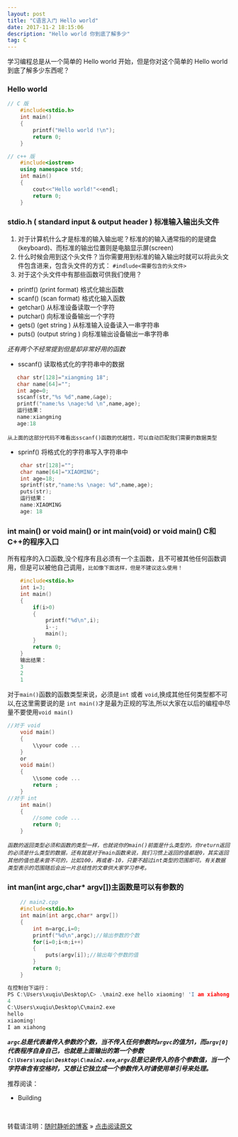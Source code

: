 ```yaml
---
layout: post
title: "C语言入门 Hello world"
date: 2017-11-2 18:15:06 
description: "Hello world 你到底了解多少"
tag: C
---
```



学习编程总是从一个简单的 Hello world 开始，但是你对这个简单的 Hello world 到底了解多少东西呢？
     

### Hello world

``` C++
// C 版
    #include<stdio.h>
    int main()
    {
        printf("Hello world !\n");
        return 0;
    }

// c++ 版
    #include<iostrem>
    using namespace std;
    int main()
    {
        cout<<"Hello world!"<<endl;
        return 0;
    }
```
### stdio.h ( standard input & output header ) 标准输入输出头文件
1. 对于计算机什么才是标准的输入输出呢？标准的的输入通常指的的是键盘(keyboard)、而标准的输出位置则是电脑显示屏(screen) 
2. 什么时候会用到这个头文件？当你需要用到标准的输入输出时就可以将此头文件包含进来，包含头文件的方式：
`#indlude<需要包含的头文件>` 
3. 对于这个头文件中有那些函数可供我们使用？
- printf() (print format) 格式化输出函数
- scanf() (scan format) 格式化输入函数
- getchar() 从标准设备读取一个字符
-  putchar() 向标准设备输出一个字符
- gets() (get string ) 从标准输入设备读入一串字符串
- puts() (output string ) 向标准输出设备输出一串字符串

 _还有两个不经常提到但是却非常好用的函数_
- sscanf() 读取格式化的字符串中的数据
 ``` C
    char str[128]="xiangming 18";
    char name[64]="";
    int age=0;
    sscanf(str,"%s %d",name,&age);
    printf("name:%s \nage:%d \n",name,age);
    运行结果：
    name:xiangming 
    age:18
 ```
  

`从上面的这部分代码不难看出sscanf()函数的优越性，可以自动匹配我们需要的数据类型`

- sprinf() 将格式化的字符串写入字符串中
``` C
    char str[128]="";
    char name[64]="XIAOMING";
    int age=18;
    sprintf(str,"name:%s \nage: %d",name,age);
    puts(str); 
    运行结果：
    name:XIAOMING 
    age: 18
```
    
    

### int main() or void main() or int main(void) or void main() C和C++的程序入口

所有程序的入口函数,没个程序有且必须有一个主函数，且不可被其他任何函数调用，但是可以被他自己调用，`比如像下面这样，但是不建议这么使用！`

``` C
    #include<stdio.h>
    int i=3;
    int main()
    {
        if(i>0)
        {
            printf("%d\n",i);
            i--;
            main();  
        }
        return 0;
    }
    输出结果：
    3
    2
    1
````

对于`main()`函数的函数类型来说，必须是`int` 或者 `void`,换成其他任何类型都不可以,在这里需要说的是 `int main()`才是最为正规的写法,所以大家在以后的编程中尽量不要使用`void main()`

``` C
//对于 void
    void main()
    {
        \\your code ...
    }
    or
    void main()
    {
        \\some code ...
        return ;
    }
//对于 int
    int main()
    {
        //some code ...
        return 0;
    }
```

_`函数的返回类型必须和函数的类型一样，也就说你的main()前面是什么类型的，你return返回的必须是什么类型的数据，还有就是对于main函数来说，我们习惯上返回的值都是0，其实返回其他的值也是未尝不可的，比如100，再或者-10，只要不超过int类型的范围即可。有关数据类型表示的范围随后会出一片总结性的文章供大家学习参考。`_
### int man(int argc,char* argv[])主函数是可以有参数的
``` C
    // main2.cpp
    #include<stdio.h>
    int main(int argc,char* argv[])
    {
        int n=argc,i=0;
        printf("%d\n",argc);//输出参数的个数
        for(i=0;i<n;i++)
        {
            puts(argv[i]);//输出每个参数的值
        }
        return 0;
    }

在控制台下运行：
PS C:\Users\xuqiu\Desktop\C> .\main2.exe hello xiaoming! 'I am xiahong'
4
C:\Users\xuqiu\Desktop\C\main2.exe
hello
xiaoming!
I am xiahong
```
***`argc`总是代表着传入参数的个数，当不传入任何参数时`argvc`的值为1，而`argv[0]`代表程序自身自己，也就是上面输出的第一个参数`C:\Users\xuqiu\Desktop\C\main2.exe`,`argv`总是记录传入的各个参数值，当一个字符串含有空格时，又想让它独立成一个参数传入时请使用单引号来处理。***



推荐阅读：

- Building



<br>

转载请注明：[随时静听的博客](http://ssjt21.github.io) » [点击阅读原文](http://ssjt21.github.io/2017/11/Hello/)
